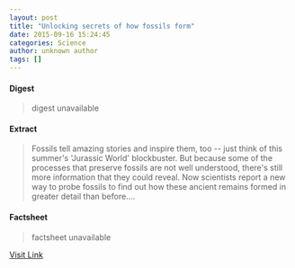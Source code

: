 ```yaml
---
layout: post
title: "Unlocking secrets of how fossils form"
date: 2015-09-16 15:24:45
categories: Science
author: unknown author
tags: []
---
```



#### Digest
>digest unavailable

#### Extract
>Fossils tell amazing stories and inspire them, too -- just think of this summer's 'Jurassic World' blockbuster. But because some of the processes that preserve fossils are not well understood, there's still more information that they could reveal. Now scientists report a new way to probe fossils to find out how these ancient remains formed in greater detail than before....

#### Factsheet
>factsheet unavailable

[Visit Link](http://www.sciencedaily.com/releases/2015/09/150916112445.htm)


